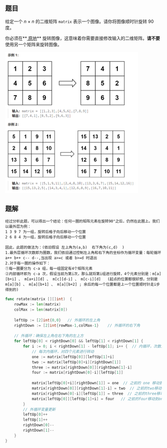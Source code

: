 ## 题目

给定一个 *n* × *n* 的二维矩阵 `matrix` 表示一个图像。请你将图像顺时针旋转 90 度。

你必须在**[ 原地](https://baike.baidu.com/item/原地算法)** 旋转图像，这意味着你需要直接修改输入的二维矩阵。**请不要** 使用另一个矩阵来旋转图像。

<img src="8-48.旋转图像.assets/image-20240305161850249.png" alt="image-20240305161850249" style="zoom:50%;" />

## 题解

```
经过分析此题，可以得出一个结论：任何一圈的矩阵元素在旋转90°之后，仍然在此圈上。我们以最外层为例：
1 3 9 7 为一组，旋转后格子向后移动一个位置
2 6 8 4 为一组，旋转后格子向后移动一个位置

因此，此题的做法为：(依旧假设 左上角为(a,b)  右下角为(c,d)  )
1.最外层循环次数即为圈数，我们依旧通过控制左上角和右下角的坐标作为循环变量：每轮循环 a++ b++ c-- d--,当出现 a>=c 或者 b>=d 时退出
2.对于每一圈的操作如下：
①每一圈要分为 c-a 组，每一组固定有4个矩阵元素
②内部循环即为 c-a 次，假设当前为第i次，那么就将第i组进行旋转，4个元素分别是：m[a][b+i] 、 m[a+i][d] 、 m[c][d-i] 、 m[c-i][d]   (起点的位置都很好想，分别是m[a][b] 、 m[a][b+1] 、 m[a][b+2] ; 余后的每一个位置都是上一个位置顺时针走i步得到的)
```

```go
func rotate(matrix [][]int)  {
    rowMax := len(matrix)
    colMax := len(matrix[0])

    leftUp := [2]int{0,0}   // 外循环的左上角
    rightDown := [2]int{rowMax-1,colMax-1}    // 外循环的右下角

    // 外循环：确保左上角在右下角的左上方
    for leftUp[0] < rightDown[0] && leftUp[1] < rightDown[1] {
        for i := 0; i < rightDown[1] - leftUp[1]; i++ {  // 内循环，次数为 rightDown.col - leftUp.col
            // 每次内循环，对四个元素进行转动
            one := matrix[leftUp[0]][leftUp[1]+i]
            two := matrix[leftUp[0]+i][rightDown[1]]
            three := matrix[rightDown[0]][rightDown[1]-i]
            four := matrix[rightDown[0]-i][leftUp[1]]

            matrix[leftUp[0]+i][rightDown[1]] = one  // 之前的 one 移动到 two上
            matrix[rightDown[0]][rightDown[1]-i] = two  // 之前的two移动到three上
            matrix[rightDown[0]-i][leftUp[1]] = three  // 之前的three移动到four上
            matrix[leftUp[0]][leftUp[1]+i] = four   // 之前的four移动到one上  
        }
        // 外循环变量更新
        leftUp[0]++
        leftUp[1]++
        rightDown[0]--
        rightDown[1]--
    } 
}
```

